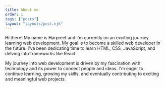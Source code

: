 ```yaml
---
title: About me
order: 1
tags: ["posts"]
layout: "layouts/post.njk"
---
```


Hi there! My name is Harpreet and i'm currently on an exciting journey learning web development. My goal is to become a skilled web developer in the future. I've been dedicating time to learn HTML, CSS, JavaScript, and delving into frameworks like React.

My journey into web development is driven by my fascination with technology and its power to connect people and ideas. I'm eager to continue learning, growing my skills, and eventually contributing to exciting and meaningful web projects.
